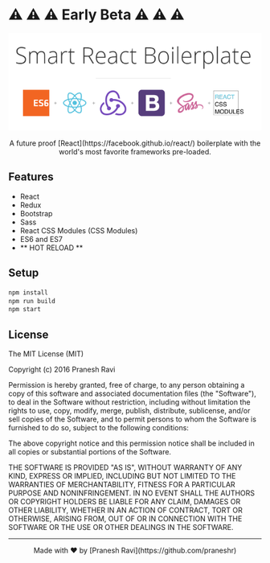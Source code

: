 # :warning: :warning: :warning: Early Beta :warning: :warning: :warning:

<p align="center">
<img src="logo.png"/></p>

<p align="center">
A future proof [React](https://facebook.github.io/react/) boilerplate with the world's most favorite frameworks pre-loaded.
</p>

## Features

- React
- Redux
- Bootstrap
- Sass
- React CSS Modules (CSS Modules)
- ES6 and ES7
- ** HOT RELOAD **

## Setup
```bash
npm install
npm run build
npm start
```

## License

The MIT License (MIT)

Copyright (c) 2016 Pranesh Ravi

Permission is hereby granted, free of charge, to any person obtaining a copy of this software and associated documentation files (the "Software"), to deal in the Software without restriction, including without limitation the rights to use, copy, modify, merge, publish, distribute, sublicense, and/or sell copies of the Software, and to permit persons to whom the Software is furnished to do so, subject to the following conditions:

The above copyright notice and this permission notice shall be included in all copies or substantial portions of the Software.

THE SOFTWARE IS PROVIDED "AS IS", WITHOUT WARRANTY OF ANY KIND, EXPRESS OR IMPLIED, INCLUDING BUT NOT LIMITED TO THE WARRANTIES OF MERCHANTABILITY, FITNESS FOR A PARTICULAR PURPOSE AND NONINFRINGEMENT. IN NO EVENT SHALL THE AUTHORS OR COPYRIGHT HOLDERS BE LIABLE FOR ANY CLAIM, DAMAGES OR OTHER LIABILITY, WHETHER IN AN ACTION OF CONTRACT, TORT OR OTHERWISE, ARISING FROM, OUT OF OR IN CONNECTION WITH THE SOFTWARE OR THE USE OR OTHER DEALINGS IN THE SOFTWARE.

---

<p align="center">
Made with ♥ by [Pranesh Ravi](https://github.com/praneshr)
</p>
